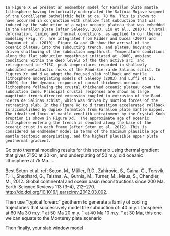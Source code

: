 	In Figure X we present an endmember model for Farallon plate mantle lithosphere having tectonically underplated the Salinia-Mojave segment of the Cordilleran batholithic belt at ca. 70 Ma. This is shown to have occurred in conjunction with shallow flat subduction that was induced by the subduction of a major oceanic plateau that was embedded in the Farallon plate (after Saleeby, 2003; Liu et al., 2010). Crustal deformation, timing and thermal conditions, as applied to our thermal modeling (Fig. Y), are integrated from Kidder and Ducea (2007) and Chapman et al. (2010). Figure Xa and Xb show the arrival of the oceanic plateau into the subducting trench, and plateau buoyancy driven shallowing of the subduction megathrust. Temperature conditions along the flat subduction megathrust initiated at ~900C, ambient conditions within the deep levels of the then active arc, and retrogressed to ~715C, peak temperatures recorded in shallowly subducted metaclastic rocks of the Rand-Sierra de Salinas schist. In Figures Xc and d we adopt the focused slab rollback and mantle lithosphere underplating models of Saleeby (2003) and Luffi et al. (2009) for the dynamic response of normal thickness oceanic lithosphere following the crustal thickened oceanic plateau down the subduction zone. Principal crustal responses are shown as large magnitude trench-directed extension coupled to extrusion of the Rand-Sierra de Salinas schist, which was driven by suction forces of the retreating slab. In the Figure Xc to d transition accelerated rollback is accomplished by duplex formation from Farallon plate mantle nappes. The idealized locus of mantle xenolith entrainment by the Crystal Knob eruption is shown in Figure Xd.  The approximate age of oceanic lithosphere entering the trench is denoted along the base of the oceanic crust in each frame (after Seton et al. 2012). This is considered an endmember model in terms of the maximum plausible age of mantle tectonic underplating, and the highest plausible upper plate geothermal gradient. 
Go onto thermal modeling results for this scenario using thermal gradient that gives 715C at 30 km, and underplating of 50 m.y. old oceanic lithosphere at 75 Ma……

Best Seton et al. ref:
Seton, M., Müller, R.D., Zahirovic, S., Gaina, C., Torsvik, T.H., Shephard, G., Talsma, A.,
Gurnis, M., Turner, M., Maus, S., Chandler, M., 2012. Global continental and ocean
basin reconstructions since 200 Ma. Earth-Science Reviews 113 (3–4), 212–270.
http://dx.doi.org/10.1016/j.earscirev.2012.03.002.

Then use “typical forearc” geotherm to generate a family of cooling trajectories that successively model the subduction of:
40 m.y. lithosphere at 60 Ma
30 m.y.    “ at 50 Ma
20 m.y.   “ at 40 Ma
10 m.y.  “  at 30 Ma,  this one we can equate to the Monterey plate scenario

Then finally,  your slab window model

